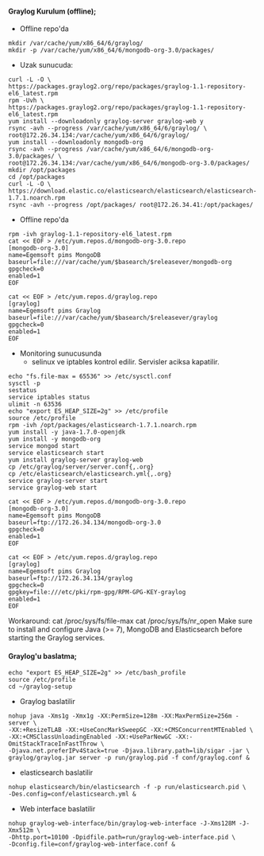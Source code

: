 #### Graylog Kurulum (offline);

* Offline repo'da
```
mkdir /var/cache/yum/x86_64/6/graylog/
mkdir -p /var/cache/yum/x86_64/6/mongodb-org-3.0/packages/
```

* Uzak sunucuda:
```
curl -L -O \
https://packages.graylog2.org/repo/packages/graylog-1.1-repository-el6_latest.rpm
rpm -Uvh \
https://packages.graylog2.org/repo/packages/graylog-1.1-repository-el6_latest.rpm
yum install --downloadonly graylog-server graylog-web y
rsync -avh --progress /var/cache/yum/x86_64/6/graylog/ \
root@172.26.34.134:/var/cache/yum/x86_64/6/graylog/
yum install --downloadonly mongodb-org
rsync -avh --progress /var/cache/yum/x86_64/6/mongodb-org-3.0/packages/ \
root@172.26.34.134:/var/cache/yum/x86_64/6/mongodb-org-3.0/packages/
mkdir /opt/packages
cd /opt/packages
curl -L -O \
https://download.elastic.co/elasticsearch/elasticsearch/elasticsearch-1.7.1.noarch.rpm
rsync -avh --progress /opt/packages/ root@172.26.34.41:/opt/packages/
```

* Offline repo'da
```
rpm -ivh graylog-1.1-repository-el6_latest.rpm
cat << EOF > /etc/yum.repos.d/mongodb-org-3.0.repo
[mongodb-org-3.0]
name=Egemsoft pims MongoDB
baseurl=file:///var/cache/yum/$basearch/$releasever/mongodb-org
gpgcheck=0
enabled=1
EOF

cat << EOF > /etc/yum.repos.d/graylog.repo 
[graylog]
name=Egemsoft pims Graylog
baseurl=file:///var/cache/yum/$basearch/$releasever/graylog
gpgcheck=0
enabled=1
EOF
```


* Monitoring sunucusunda
    - selinux ve iptables kontrol edilir. Servisler aciksa kapatilir.
```
echo "fs.file-max = 65536" >> /etc/sysctl.conf
sysctl -p
sestatus
service iptables status
ulimit -n 63536
echo "export ES_HEAP_SIZE=2g" >> /etc/profile
source /etc/profile
rpm -ivh /opt/packages/elasticsearch-1.7.1.noarch.rpm
yum install -y java-1.7.0-openjdk
yum install -y mongodb-org
service mongod start
service elasticsearch start
yum install graylog-server graylog-web
cp /etc/graylog/server/server.conf{,.org}
cp /etc/elasticsearch/elasticsearch.yml{,.org}
service graylog-server start
service graylog-web start

cat << EOF > /etc/yum.repos.d/mongodb-org-3.0.repo
[mongodb-org-3.0]
name=Egemsoft pims MongoDB
baseurl=ftp://172.26.34.134/mongodb-org-3.0
gpgcheck=0
enabled=1
EOF

cat << EOF > /etc/yum.repos.d/graylog.repo 
[graylog]
name=Egemsoft pims Graylog
baseurl=ftp://172.26.34.134/graylog
gpgcheck=0
gpgkey=file:///etc/pki/rpm-gpg/RPM-GPG-KEY-graylog
enabled=1
EOF
```






Workaround:
cat /proc/sys/fs/file-max
cat /proc/sys/fs/nr_open
Make sure to install and configure Java (>= 7), MongoDB and Elasticsearch
before starting the Graylog services.



#### Graylog'u baslatma;

```
echo "export ES_HEAP_SIZE=2g" >> /etc/bash_profile
source /etc/profile
cd ~/graylog-setup
```

* Graylog baslatilir
```
nohup java -Xms1g -Xmx1g -XX:PermSize=128m -XX:MaxPermSize=256m -server \
-XX:+ResizeTLAB -XX:+UseConcMarkSweepGC -XX:+CMSConcurrentMTEnabled \
-XX:+CMSClassUnloadingEnabled -XX:+UseParNewGC -XX:-OmitStackTraceInFastThrow \
-Djava.net.preferIPv4Stack=true -Djava.library.path=lib/sigar -jar \
graylog/graylog.jar server -p run/graylog.pid -f conf/graylog.conf &
```

* elasticsearch baslatilir
```
nohup elasticsearch/bin/elasticsearch -f -p run/elasticsearch.pid \
-Des.config=conf/elasticsearch.yml &
```

* Web interface baslatilir
```
nohup graylog-web-interface/bin/graylog-web-interface -J-Xms128M -J-Xmx512m \
-Dhttp.port=10100 -Dpidfile.path=run/graylog-web-interface.pid \
-Dconfig.file=conf/graylog-web-interface.conf &
```


